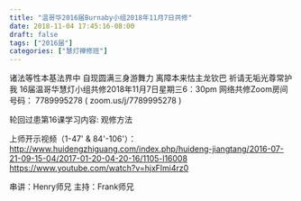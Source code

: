 ```yaml
---
title: "温哥华2016届Burnaby小组2018年11月7日共修"
date: 2018-11-04 17:45:16-08:00
draft: false
tags: ["2016届"]
categories: ["慧灯禅修班"]
---
```

诸法等性本基法界中 自现圆满三身游舞力
离障本来怙主龙钦巴 祈请无垢光尊常护我
16届温哥华慧灯小组共修2018年11月7日星期三6：30pm
网络共修Zoom房间号码： 7789995278 ( zoom.us/j/7789995278 )

轮回过患第16课学习内容: 观修方法

上师开示视频（1-47' & 84'-106'）：
http://www.huidengzhiguang.com/index.php/huideng-jiangtang/2016-07-21-09-15-04/2017-01-20-04-20-16/1105-l16008
https://www.youtube.com/watch?v=hjxFlmi4rz0


串讲：Henry师兄
主持：Frank师兄
